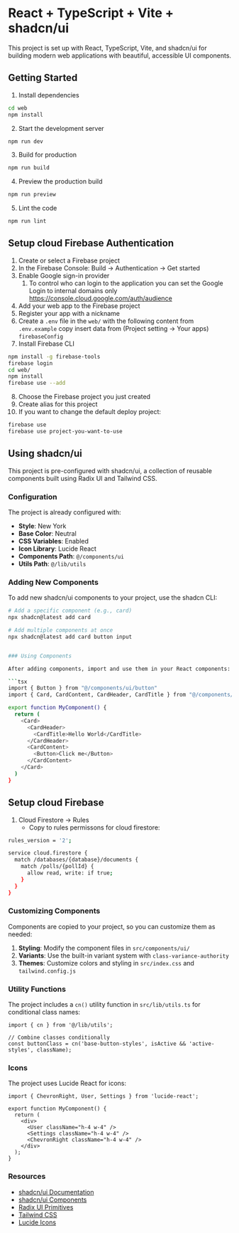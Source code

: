 # React + TypeScript + Vite + shadcn/ui

This project is set up with React, TypeScript, Vite, and shadcn/ui for building modern web applications with beautiful, accessible UI components.

## Getting Started

1. Install dependencies

```bash
cd web
npm install
```

2. Start the development server

```bash
npm run dev
```

3. Build for production

```bash
npm run build
```

4. Preview the production build

```bash
npm run preview
```

5. Lint the code

```bash
npm run lint
```

## Setup cloud Firebase Authentication

1. Create or select a Firebase project
2. In the Firebase Console: Build → Authentication → Get started
3. Enable Google sign-in provider
   1. To control who can login to the application you can set the Google Login to internal domains only https://console.cloud.google.com/auth/audience
4. Add your web app to the Firebase project
5. Register your app with a nickname
6. Create a `.env` file in the `web/` with the following content from `.env.example` copy insert data from (Project setting -> Your apps) `firebaseConfig`
7. Install Firebase CLI

```bash
npm install -g firebase-tools
firebase login
cd web/
npm install
firebase use --add
```

8. Choose the Firebase project you just created
9. Create alias for this project
10. If you want to change the default deploy project:

```bash
firebase use
firebase use project-you-want-to-use
```

## Using shadcn/ui

This project is pre-configured with shadcn/ui, a collection of reusable components built using Radix UI and Tailwind CSS.

### Configuration

The project is already configured with:

- **Style**: New York
- **Base Color**: Neutral
- **CSS Variables**: Enabled
- **Icon Library**: Lucide React
- **Components Path**: `@/components/ui`
- **Utils Path**: `@/lib/utils`

### Adding New Components

To add new shadcn/ui components to your project, use the shadcn CLI:

````bash
# Add a specific component (e.g., card)
npx shadcn@latest add card

# Add multiple components at once
npx shadcn@latest add card button input


### Using Components

After adding components, import and use them in your React components:

```tsx
import { Button } from "@/components/ui/button"
import { Card, CardContent, CardHeader, CardTitle } from "@/components/ui/card"

export function MyComponent() {
  return (
    <Card>
      <CardHeader>
        <CardTitle>Hello World</CardTitle>
      </CardHeader>
      <CardContent>
        <Button>Click me</Button>
      </CardContent>
    </Card>
  )
}
````

## Setup cloud Firebase

1. Cloud Firestore -> Rules
   - Copy to rules permissons for cloud firestore:

```bash
rules_version = '2';

service cloud.firestore {
  match /databases/{database}/documents {
    match /polls/{pollId} {
      allow read, write: if true;
    }
  }
}
```

### Customizing Components

Components are copied to your project, so you can customize them as needed:

1. **Styling**: Modify the component files in `src/components/ui/`
2. **Variants**: Use the built-in variant system with `class-variance-authority`
3. **Themes**: Customize colors and styling in `src/index.css` and `tailwind.config.js`

### Utility Functions

The project includes a `cn()` utility function in `src/lib/utils.ts` for conditional class names:

```tsx
import { cn } from '@/lib/utils';

// Combine classes conditionally
const buttonClass = cn('base-button-styles', isActive && 'active-styles', className);
```

### Icons

The project uses Lucide React for icons:

```tsx
import { ChevronRight, User, Settings } from 'lucide-react';

export function MyComponent() {
  return (
    <div>
      <User className="h-4 w-4" />
      <Settings className="h-4 w-4" />
      <ChevronRight className="h-4 w-4" />
    </div>
  );
}
```

### Resources

- [shadcn/ui Documentation](https://ui.shadcn.com/)
- [shadcn/ui Components](https://ui.shadcn.com/docs/components)
- [Radix UI Primitives](https://www.radix-ui.com/primitives)
- [Tailwind CSS](https://tailwindcss.com/)
- [Lucide Icons](https://lucide.dev/)
